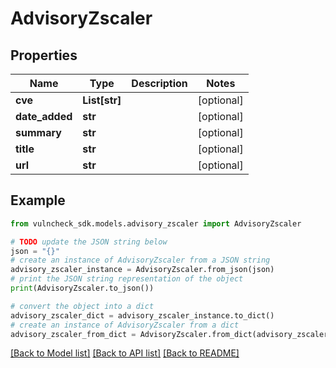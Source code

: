 # AdvisoryZscaler


## Properties

Name | Type | Description | Notes
------------ | ------------- | ------------- | -------------
**cve** | **List[str]** |  | [optional] 
**date_added** | **str** |  | [optional] 
**summary** | **str** |  | [optional] 
**title** | **str** |  | [optional] 
**url** | **str** |  | [optional] 

## Example

```python
from vulncheck_sdk.models.advisory_zscaler import AdvisoryZscaler

# TODO update the JSON string below
json = "{}"
# create an instance of AdvisoryZscaler from a JSON string
advisory_zscaler_instance = AdvisoryZscaler.from_json(json)
# print the JSON string representation of the object
print(AdvisoryZscaler.to_json())

# convert the object into a dict
advisory_zscaler_dict = advisory_zscaler_instance.to_dict()
# create an instance of AdvisoryZscaler from a dict
advisory_zscaler_from_dict = AdvisoryZscaler.from_dict(advisory_zscaler_dict)
```
[[Back to Model list]](../README.md#documentation-for-models) [[Back to API list]](../README.md#documentation-for-api-endpoints) [[Back to README]](../README.md)


